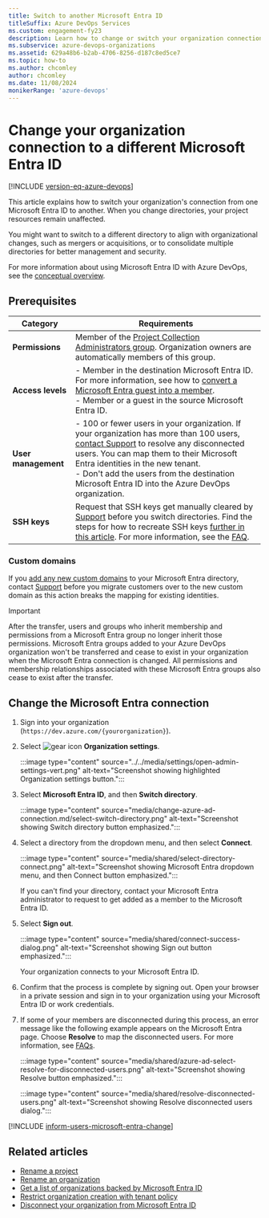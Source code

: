 ```yaml
---
title: Switch to another Microsoft Entra ID
titleSuffix: Azure DevOps Services
ms.custom: engagement-fy23
description: Learn how to change or switch your organization connection to a different Microsoft Entra ID.
ms.subservice: azure-devops-organizations
ms.assetid: 629a48b6-b2ab-4706-8256-d187c8ed5ce7
ms.topic: how-to
ms.author: chcomley
author: chcomley
ms.date: 11/08/2024
monikerRange: 'azure-devops'
---
```


# Change your organization connection to a different Microsoft Entra ID

[!INCLUDE [version-eq-azure-devops](../../includes/version-eq-azure-devops.md)]

This article explains how to switch your organization's connection from one Microsoft Entra ID to another. When you change directories, your project resources remain unaffected.

You might want to switch to a different directory to align with organizational changes, such as mergers or acquisitions, or to consolidate multiple directories for better management and security.

For more information about using Microsoft Entra ID with Azure DevOps, see the [conceptual overview](access-with-azure-ad.md).

## Prerequisites

| Category | Requirements |
|--------------|-------------|
|**Permissions**| Member of the [Project Collection Administrators group](../security/look-up-project-collection-administrators.md). Organization owners are automatically members of this group.|
|**Access levels**|- Member in the destination Microsoft Entra ID. For more information, see how to [convert a Microsoft Entra guest into a member](faq-azure-access.yml).<br>- Member or a guest in the source Microsoft Entra ID.|
|**User management** |- 100 or fewer users in your organization. If your organization has more than 100 users, [contact Support](https://azure.microsoft.com/support/devops/) to resolve any disconnected users. You can map them to their Microsoft Entra identities in the new tenant.<br>- Don't add the users from the destination Microsoft Entra ID into the Azure DevOps organization.|
|**SSH keys** |Request that SSH keys get manually cleared by [Support](https://azure.microsoft.com/support/devops/) before you switch directories. Find the steps for how to recreate SSH keys [further in this article](#inform-users-microsoft-entra-change). For more information, see the [FAQ](faq-azure-access.yml).|

### Custom domains

If you [add any new custom domains](/azure/active-directory/fundamentals/add-custom-domain) to your Microsoft Entra directory, contact [Support](https://azure.microsoft.com/support/devops/) before you migrate customers over to the new custom domain as this action breaks the mapping for existing identities.

> [!IMPORTANT]
> After the transfer, users and groups who inherit membership and permissions from a Microsoft Entra group no longer inherit those permissions. Microsoft Entra groups added to your Azure DevOps organization won't be transferred and cease to exist in your organization when the Microsoft Entra connection is changed. All permissions and membership relationships associated with these Microsoft Entra groups also cease to exist after the transfer.

<a name='change-the-azure-ad-connection'></a>

## Change the Microsoft Entra connection

1. Sign into your organization (```https://dev.azure.com/{yourorganization}```).

2. Select ![gear icon](../../media/icons/gear-icon.png) **Organization settings**.

   :::image type="content" source="../../media/settings/open-admin-settings-vert.png" alt-text="Screenshot showing highlighted Organization settings button.":::

3. Select **Microsoft Entra ID**, and then **Switch directory**.

   :::image type="content" source="media/change-azure-ad-connection.md/select-switch-directory.png" alt-text="Screenshot showing Switch directory button emphasized.":::

4. Select a directory from the dropdown menu, and then select **Connect**.

   :::image type="content" source="media/shared/select-directory-connect.png" alt-text="Screenshot showing Microsoft Entra dropdown menu, and then Connect button emphasized.":::

   If you can't find your directory, contact your Microsoft Entra administrator to request to get added as a member to the Microsoft Entra ID.

5. Select **Sign out**.

   :::image type="content" source="media/shared/connect-success-dialog.png" alt-text="Screenshot showing Sign out button emphasized.":::

    Your organization connects to your Microsoft Entra ID.

6. Confirm that the process is complete by signing out. Open your browser in a private session and sign in to your organization using your Microsoft Entra ID or work credentials.

7. If some of your members are disconnected during this process, an error message like the following example appears on the Microsoft Entra page. Choose **Resolve** to map the disconnected users. For more information, see [FAQs](./faq-azure-access.yml#users-disconnected-after-tenant-switch).

   :::image type="content" source="media/shared/azure-ad-select-resolve-for-disconnected-users.png" alt-text="Screenshot showing Resolve button emphasized.":::

   :::image type="content" source="media/shared/resolve-disconnected-users.png" alt-text="Screenshot showing Resolve disconnected users dialog.":::

<a name='inform-users-microsoft-entra-change'></a>

[!INCLUDE [inform-users-microsoft-entra-change](includes/inform-users-microsoft-entra-change.md)]

## Related articles

- [Rename a project](../projects/rename-project.md)
- [Rename an organization](rename-organization.md)
- [Get a list of organizations backed by Microsoft Entra ID](get-list-of-organizations-connected-to-azure-active-directory.md)
- [Restrict organization creation with tenant policy](azure-ad-tenant-policy-restrict-org-creation.md)
- [Disconnect your organization from Microsoft Entra ID](disconnect-organization-from-azure-ad.md)
